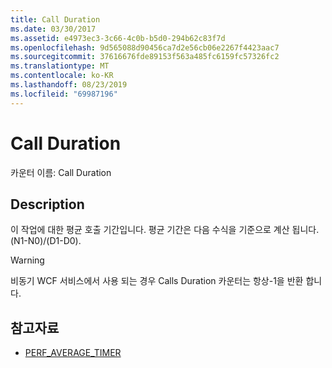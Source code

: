 ```yaml
---
title: Call Duration
ms.date: 03/30/2017
ms.assetid: e4973ec3-3c66-4c0b-b5d0-294b62c83f7d
ms.openlocfilehash: 9d565088d90456ca7d2e56cb06e2267f4423aac7
ms.sourcegitcommit: 37616676fde89153f563a485fc6159fc57326fc2
ms.translationtype: MT
ms.contentlocale: ko-KR
ms.lasthandoff: 08/23/2019
ms.locfileid: "69987196"
---
```

# <a name="calls-duration"></a>Call Duration
카운터 이름: Call Duration  
  
## <a name="description"></a>Description  
 이 작업에 대한 평균 호출 기간입니다. 평균 기간은 다음 수식을 기준으로 계산 됩니다. (N1-N0)/(D1-D0).  
  
> [!WARNING]
> 비동기 WCF 서비스에서 사용 되는 경우 Calls Duration 카운터는 항상-1을 반환 합니다.  
  
## <a name="see-also"></a>참고자료

- [PERF_AVERAGE_TIMER](https://go.microsoft.com/fwlink/?LinkId=95015)
